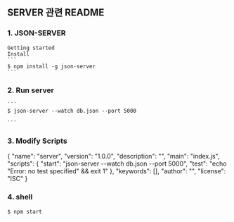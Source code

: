 ## SERVER 관련 README

### 1. JSON-SERVER
    Getting started
    Install
    ```
    $ npm install -g json-server
    ```
### 2. Run server
    ```
    $ json-server --watch db.json --port 5000
 
    ```
### 3. Modify Scripts
{
  "name": "server",
  "version": "1.0.0",
  "description": "",
  "main": "index.js",
  "scripts": {
    "start": "json-server --watch db.json --port 5000",
    "test": "echo \"Error: no test specified\" && exit 1"
  },
  "keywords": [],
  "author": "",
  "license": "ISC"
}

### 4. shell
```
$ npm start
```